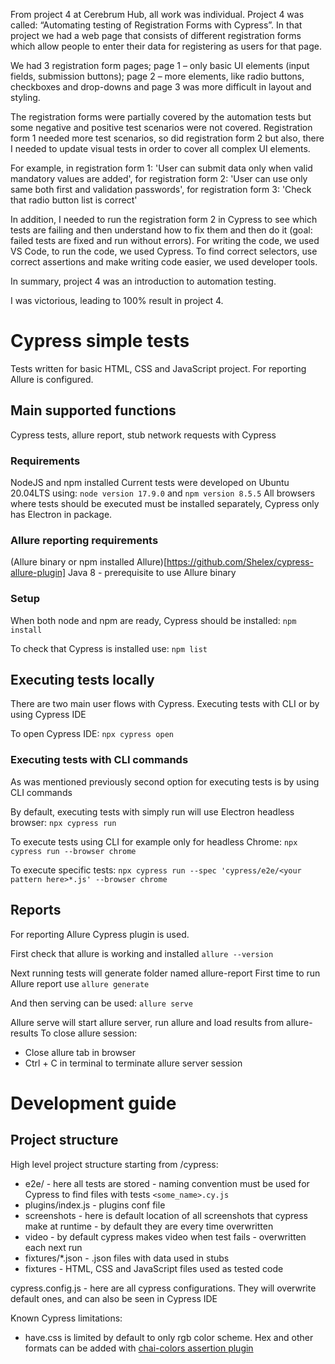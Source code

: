 From project 4 at Cerebrum Hub, all work was individual. Project 4 was called: “Automating testing of Registration Forms with Cypress”. In that project we had a web page that consists of different registration forms which allow people to enter their data for registering as users for that page.

We had 3 registration form pages; page 1 – only basic UI elements (input fields, submission buttons); page 2 – more elements, like radio buttons, checkboxes and drop-downs and page 3 was more difficult in layout and styling.

The registration forms were partially covered by the automation tests but some negative and positive test scenarios were not covered. Registration form 1 needed more test scenarios, so did registration form 2 but also, there I needed to update visual tests in order to cover all complex UI elements.

For example, in registration form 1: 'User can submit data only when valid mandatory values are added', for registration form 2: 'User can use only same both first and validation passwords', for registration form 3: 'Check that radio button list is correct'

In addition, I needed to run the registration form 2 in Cypress to see which tests are failing and then understand how to fix them and then do it (goal: failed tests are fixed and run without errors).
For writing the code, we used VS Code, to run the code, we used Cypress. To find correct selectors, use correct assertions and make writing code easier, we used developer tools. 

In summary, project 4 was an introduction to automation testing.

I was victorious, leading to 100% result in project 4.



# Cypress simple tests
Tests written for basic HTML, CSS and JavaScript project. For reporting Allure is configured.

## Main supported functions
Cypress tests, allure report, stub network requests with Cypress

### Requirements
NodeJS and npm installed
Current tests were developed on Ubuntu 20.04LTS using:
`node version 17.9.0` and `npm version 8.5.5`
All browsers where tests should be executed must be installed separately, Cypress only has Electron in package.

### Allure reporting requirements
(Allure binary or npm installed Allure)[https://github.com/Shelex/cypress-allure-plugin]
Java 8 - prerequisite to use Allure binary

### Setup
When both node and npm are ready, Cypress should be installed:
`npm install`

To check that Cypress is installed use:
`npm list`

## Executing tests locally
There are two main user flows with Cypress. Executing tests with CLI or by using Cypress IDE

To open Cypress IDE:
`npx cypress open`

### Executing tests with CLI commands
As was mentioned previously second option for executing tests is by using CLI commands

By default, executing tests with simply run will use Electron headless browser:
`npx cypress run`

To execute tests using CLI for example only for headless Chrome:
`npx cypress run --browser chrome`

To execute specific tests:
`npx cypress run --spec 'cypress/e2e/<your pattern here>*.js' --browser chrome`

## Reports
For reporting Allure Cypress plugin is used.

First check that allure is working and installed
`allure --version`

Next running tests will generate folder named allure-report
First time to run Allure report use
`allure generate`

And then serving can be used:
`allure serve`

Allure serve will start allure server, run allure and load results from allure-results
To close allure session:
* Close allure tab in browser
* Ctrl + C in terminal to terminate allure server session

# Development guide
## Project structure
High level project structure starting from /cypress:
* e2e/ - here all tests are stored - naming convention must be used for Cypress to find files with tests `<some_name>.cy.js`
* plugins/index.js - plugins conf file
* screenshots - here is default location of all screenshots that cypress make at runtime - by default they are every time overwritten
* video - by default cypress makes video when test fails - overwritten each next run
* fixtures/*.json - .json files with data used in stubs
* fixtures - HTML, CSS and JavaScript files used as tested code

cypress.config.js - here are all cypress configurations. They will overwrite default ones, and can also be seen in Cypress IDE

Known Cypress limitations:
* have.css is limited by default to only rgb color scheme. Hex and other formats can be added with [chai-colors assertion plugin](https://stackoverflow.com/questions/66438459/is-there-a-way-to-make-check-on-hex-color-cypress)
